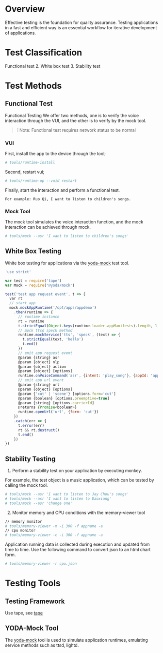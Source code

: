 # Overview

Effective testing is the foundation for quality assurance. Testing applications in a fast and efficient way is an essential workflow for iterative development of applications.

# Test Classification

Functional test
2. White box test
3. Stability test

# Test Methods

## Functional Test

Functional Testing We offer two methods, one is to verify the voice interaction through the VUI, and the other is to verify by the mock tool.

> ❕ Note: Functional test requires network status to be normal

### VUI

First, install the app to the device through the tool;

```bash
# tools/runtime-install
```

Second, restart vui;

```bash
# tools/runtime-op --vuid restart
```

Finally, start the interaction and perform a functional test.

```
For example: Ruo Qi, I want to listen to children's songs.
```

### Mock Tool

The mock tool simulates the voice interaction function, and the mock interaction can be achieved through mock.

```bash
# tools/mock --asr 'I want to listen to children's songs'
```

## White Box Testing

White box testing for applications via the [yoda-mock](#yoda-mock-tool) test tool.


```js
'use strict'

var test = require('tape')
var Mock = require('@yoda/mock')

test('test app request event', t => {
  var rt
  // start app
  mock.mockAppRuntime('/opt/apps/appdemo')
    .then(runtime => {
      // runtime instance
      rt = runtime
      t.strictEqual(Object.keys(runtime.loader.appManifests).length, 1, 'mocked app runtime shall load expected app only')
      // mock ttsd speck method
      runtime.mockService('tts', 'speck', (text) => {
        t.strictEqual(text, 'hello')
        t.end()
      })
      // emit app request event
      @param {string} asr
      @param {object} nlp
      @param {object} action
      @param {object} [options]
      runtime.onVoiceCommand('asr', {intent: 'play_song'}, {appId: 'appdemo'}, {})
      // emit app url event
      @param {string} url
      @param {object} [options]
      @param {'cut' | 'scene'} [options.form='cut']
      @param {boolean} [options.preemptive=true]
      @param {string} [options.carrierId]
      @returns {Promise<boolean>}
      runtime.openUrl('url', {form: 'cut'})
    })
    .catch(err => {
      t.error(err)
      rt && rt.destruct()
      t.end()
    })
})
```

## Stability Testing

1. Perform a stability test on your application by executing monkey.

For example, the test object is a music application, which can be tested by calling the mock tool.

```bash
# tools/mock --asr 'I want to listen to Jay Chou's songs'
# tools/mock --asr 'I want to listen to Daoxiang'
# tools/mock --asr 'change one'
```

2. Monitor memory and CPU conditions with the memory-viewer tool

```bash
// memory monitor
# tools/memory-viewer -m -i 300 -f appname -a
// cpu monitor
# tools/memory-viewer -c -i 300 -f appname -a
```
Application running data is collected during execution and updated from time to time. Use the following command to convert json to an html chart form.

```bash
# tools/memory-viewer -r cpu.json
```

# Testing Tools

## Testing Framework

Use tape, see [tape](https://github.com/shadow-node/tape#tape)

## YODA-Mock Tool

The [yoda-mock](https://github.com/Rokid/yoda-mock) tool is used to simulate application runtimes, emulating service methods such as ttsd, lightd.